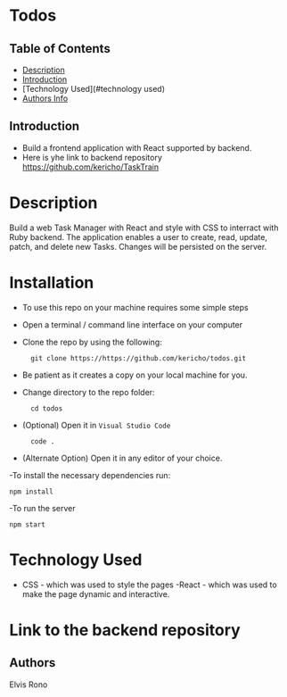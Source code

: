 # Todos


## Table of Contents
+ [Description](#description)
+ [Introduction](#introduction)
+ [Technology Used](#technology used)
+ [Authors Info](#author-Info)

## Introduction
- Build a frontend application with React supported by backend.
- Here is yhe link to backend repository
        https://github.com/kericho/TaskTrain

# Description
<p>Build a web Task Manager  with React and style with CSS to interract with Ruby backend. The application enables a user to create, read, update, patch, and delete new Tasks. Changes will be persisted on the server.</p>

# Installation
- To use this repo on your machine requires some simple steps

- Open a terminal / command line interface on your computer
- Clone the repo by using the following:

        git clone https://https://github.com/kericho/todos.git

- Be patient as it creates a copy on your local machine for you.
- Change directory to the repo folder:

        cd todos

- (Optional) Open it in ``Visual Studio Code``

        code .

- (Alternate Option) Open it in any editor of your choice.

-To install the necessary dependencies run:

    npm install

-To run the server

    npm start



# Technology Used
- CSS - which was used to style the pages
-React - which was used to make the page dynamic and interactive.


# Link to the backend repository




## Authors
Elvis Rono


